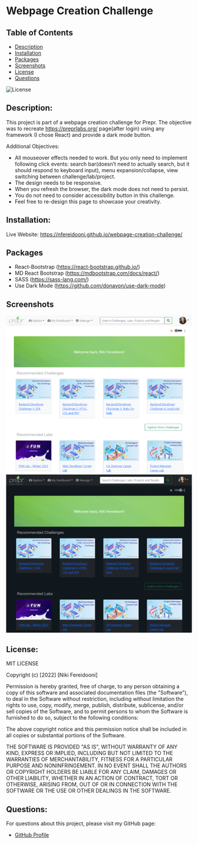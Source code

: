 # Webpage Creation Challenge

## Table of Contents
- [Description](#description)
- [Installation](#installation)
- [Packages](#packages)
- [Screenshots](#screenshots)
- [License](#license)
- [Questions](#questions)

![License](https://img.shields.io/badge/license-MIT-blue.svg)

## Description: 
This project is part of a webpage creation challenge for Prepr.
The objective was to recreate https://preprlabs.org/ page(after login) using any framework (I chose React) and provide a dark mode button.
    
Additional Objectives:
- All mouseover effects needed to work. But you only need to implement following click events: search bar(doesn’t need to actually search, but it should respond to keyboard input), menu expansion/collapse, view switching between challenge/lab/project.
- The design needs to be responsive.
- When you refresh the browser, the dark mode does not need to persist.
- You do not need to consider accessibility button in this challenge. 
- Feel free to re-design this page to showcase your creativity.

## Installation:
Live Website: https://nfereidooni.github.io/webpage-creation-challenge/

## Packages
- React-Bootstrap (https://react-bootstrap.github.io/)
- MD React Bootstrap (https://mdbootstrap.com/docs/react/)
- SASS (https://sass-lang.com/)
- Use Dark Mode (https://github.com/donavon/use-dark-mode)

## Screenshots

![Challenge Light Mode Screenshot](/src/components/assets/img/prepr_light-mode.PNG)
![Challenge Dark Mode Screenshot](/src/components/assets/img/prepr_dark-mode.PNG)

## License:
MIT LICENSE

Copyright (c) [2022] [Niki Fereidooni]

Permission is hereby granted, free of charge, to any person obtaining a copy
of this software and associated documentation files (the "Software"), to deal
in the Software without restriction, including without limitation the rights
to use, copy, modify, merge, publish, distribute, sublicense, and/or sell
copies of the Software, and to permit persons to whom the Software is
furnished to do so, subject to the following conditions:

The above copyright notice and this permission notice shall be included in all
copies or substantial portions of the Software.

THE SOFTWARE IS PROVIDED "AS IS", WITHOUT WARRANTY OF ANY KIND, EXPRESS OR
IMPLIED, INCLUDING BUT NOT LIMITED TO THE WARRANTIES OF MERCHANTABILITY,
FITNESS FOR A PARTICULAR PURPOSE AND NONINFRINGEMENT. IN NO EVENT SHALL THE
AUTHORS OR COPYRIGHT HOLDERS BE LIABLE FOR ANY CLAIM, DAMAGES OR OTHER
LIABILITY, WHETHER IN AN ACTION OF CONTRACT, TORT OR OTHERWISE, ARISING FROM,
OUT OF OR IN CONNECTION WITH THE SOFTWARE OR THE USE OR OTHER DEALINGS IN THE
SOFTWARE.
## Questions:
For questions about this project, please visit my GitHub page:
- [GitHub Profile](https://github.com/nfereidooni)